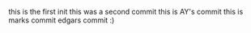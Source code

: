 this is the first init
this was a second commit
this is AY's commit
this is marks commit
edgars commit :)
